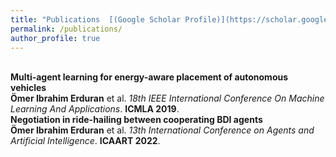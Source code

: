 ```yaml
---
title: "Publications  [(Google Scholar Profile)](https://scholar.google.com/citations?user=i2xd0lQAAAAJ&hl=de)"
permalink: /publications/
author_profile: true
---
```

<br>
<b>Multi-agent learning for energy-aware placement of autonomous vehicles</b> <br> 
<b>Ömer Ibrahim Erduran</b> et al.
<i>18th IEEE International Conference On Machine Learning And Applications</i>. <b>ICMLA 2019</b>.
<br>
<b>Negotiation in ride-hailing between cooperating BDI agents</b> <br> 
<b>Ömer Ibrahim Erduran</b> et al.
<i>13th International Conference on Agents and Artificial Intelligence</i>. <b>ICAART 2022</b>.
